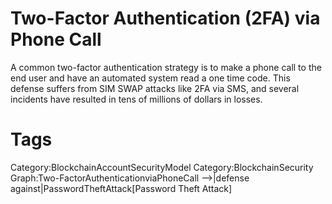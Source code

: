# Two-Factor Authentication (2FA) via Phone Call

A common two-factor authentication strategy is to make a phone call to the end user and have an automated system read a one time code. This defense suffers from SIM SWAP attacks like 2FA via SMS, and several incidents have resulted in tens of millions of dollars in losses.

# Tags

Category:BlockchainAccountSecurityModel
Category:BlockchainSecurity
Graph:Two-FactorAuthenticationviaPhoneCall -->|defense against|PasswordTheftAttack[Password Theft Attack]
